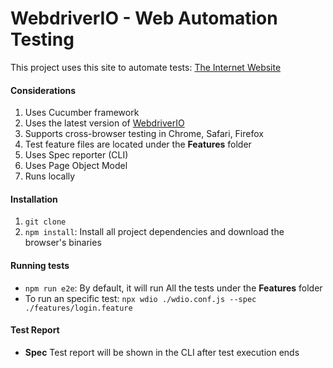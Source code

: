 # WebdriverIO - Web Automation Testing

This project uses this site to automate tests: [The Internet Website](https://the-internet.herokuapp.com/)

#### Considerations
1. Uses Cucumber framework
2. Uses the latest version of [WebdriverIO](https://webdriver.io/)
3. Supports cross-browser testing in Chrome, Safari, Firefox
4. Test feature files are located under the **Features** folder
5. Uses Spec reporter (CLI)
6. Uses Page Object Model
7. Runs locally

#### Installation
1. `git clone`
2. `npm install`: Install all project dependencies and download the browser's binaries

#### Running tests
- `npm run e2e`: By default, it will run All the tests under the **Features** folder <br>
- To run an specific test: `npx wdio ./wdio.conf.js --spec ./features/login.feature`

#### Test Report
- **Spec** Test report will be shown in the CLI after test execution ends
